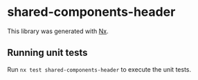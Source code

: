 # shared-components-header

This library was generated with [Nx](https://nx.dev).

## Running unit tests

Run `nx test shared-components-header` to execute the unit tests.
